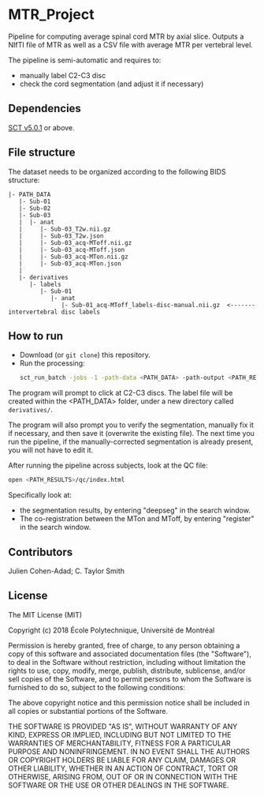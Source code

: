 # MTR_Project
Pipeline for computing average spinal cord MTR by axial slice. Outputs a NIfTI
file of MTR as well as a CSV file with average MTR per vertebral level.

The pipeline is semi-automatic and requires to:
- manually label C2-C3 disc
- check the cord segmentation (and adjust it if necessary)


## Dependencies

[SCT v5.0.1](https://github.com/neuropoly/spinalcordtoolbox/releases/tag/5.0.1) or above.


## File structure

The dataset needs to be organized according to the following BIDS structure:
```
|- PATH_DATA
   |- Sub-01
   |- Sub-02
   |- Sub-03
   |  |- anat
   |     |- Sub-03_T2w.nii.gz
   |     |- Sub-03_T2w.json
   |     |- Sub-03_acq-MToff.nii.gz
   |     |- Sub-03_acq-MToff.json
   |     |- Sub-03_acq-MTon.nii.gz
   |     |- Sub-03_acq-MTon.json
   |
   |- derivatives
      |- labels
         |- Sub-01
            |- anat
               |- Sub-01_acq-MToff_labels-disc-manual.nii.gz  <------- intervertebral disc labels
```


## How to run

- Download (or `git clone`) this repository.
- Run the processing:
  ```bash
  sct_run_batch -jobs -1 -path-data <PATH_DATA> -path-output <PATH_RESULTS> -script process_data.sh
  ```

The program will prompt to click at C2-C3 discs. The label file will be created
within the <PATH_DATA> folder, under a new directory called `derivatives/`.

The program will also prompt you to verify the segmentation, manually fix it
if necessary, and then save it (overwrite the existing file). The next time
you run the pipeline, if the manually-corrected segmentation is already present,
you will not have to edit it.

After running the pipeline across subjects, look at the QC file:
```bash
open <PATH_RESULTS>/qc/index.html
```

Specifically look at:
- the segmentation results, by entering "deepseg" in the search window.
- The co-registration between the MTon and MToff, by entering "register" in
the search window.


## Contributors

Julien Cohen-Adad; C. Taylor Smith


## License

The MIT License (MIT)

Copyright (c) 2018 École Polytechnique, Université de Montréal

Permission is hereby granted, free of charge, to any person obtaining a copy of this software and associated documentation files (the "Software"), to deal in the Software without restriction, including without limitation the rights to use, copy, modify, merge, publish, distribute, sublicense, and/or sell copies of the Software, and to permit persons to whom the Software is furnished to do so, subject to the following conditions:

The above copyright notice and this permission notice shall be included in all copies or substantial portions of the Software.

THE SOFTWARE IS PROVIDED "AS IS", WITHOUT WARRANTY OF ANY KIND, EXPRESS OR IMPLIED, INCLUDING BUT NOT LIMITED TO THE WARRANTIES OF MERCHANTABILITY, FITNESS FOR A PARTICULAR PURPOSE AND NONINFRINGEMENT. IN NO EVENT SHALL THE AUTHORS OR COPYRIGHT HOLDERS BE LIABLE FOR ANY CLAIM, DAMAGES OR OTHER LIABILITY, WHETHER IN AN ACTION OF CONTRACT, TORT OR OTHERWISE, ARISING FROM, OUT OF OR IN CONNECTION WITH THE SOFTWARE OR THE USE OR OTHER DEALINGS IN THE SOFTWARE.
